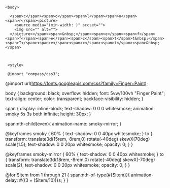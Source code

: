 <html>
  <head>
    <title>  t e x t o </title>
    <link rel="stylesheet" type="text/css" href="css/estilo.css">
    <!--[if IE]>
    <link rel="stylesheet" type="text/css" href="css/estiloie.css">
    <![endif]-->

  </head>
  

  



  
    <body>
        
      <span>c</span><span>o</span><span>l</span><span>o</span><span>r</span><picture> 
        <source media="(min-width: )" srcset="">
        <img src="" alt="">
      </picture></span><span>&nbsp;</span><span>e</span><span>f</span><span>f</span><span>e</span><span>c</span><span>t</span>t&nbsp;</span><span>T</span><span>e</span><span>x</span><span>t</span><span>&nbsp;</span>
        
  
    
     <style>

     @import "compass/css3";

@import url(https://fonts.googleapis.com/css?family=Finger+Paint);

body {
  background: black;
  overflow: hidden;
  font: 5vw/100vh "Finger Paint";
  text-align: center;
  color: transparent;
  backface-visibility: hidden;
}

span {
  display: inline-block;
  text-shadow: 0 0 0 whitesmoke;
  animation: smoky 5s 3s both infinite;
  height: 30px;
}

span:nth-child(even){
  animation-name: smoky-mirror;
}

@keyframes smoky {
  60% {
    text-shadow: 0 0 40px whitesmoke;
  }
  to {
    transform:
      translate3d(15rem,-8rem,0)
      rotate(-40deg)
      skewX(70deg)
      scale(1.5);
    text-shadow: 0 0 20px whitesmoke;
    opacity: 0;
  }
}

@keyframes smoky-mirror {
  60% {
    text-shadow: 0 0 40px whitesmoke; }
  to {
    transform:
      translate3d(18rem,-8rem,0)
      rotate(-40deg) 
      skewX(-70deg)
      scale(2);
     text-shadow: 0 0 20px whitesmoke;
    opacity: 0;
  }
}

@for $item from 1 through 21 {
  span:nth-of-type(#{$item}){ 
    animation-delay: #{(3 + ($item/10))}s; 
  }
} 

  


